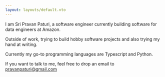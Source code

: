 ```yaml
---
layout: layouts/default.vto
---
```

I am Sri Pravan Paturi, a software engineer currently building software for data engineers at Amazon.

Outside of work, trying to build hobby software projects and also trying my hand at writing.

Currently my go-to programming languages are Typescript and Python.

If you want to talk to me, feel free to drop an email to [pravanpaturi@gmail.com](mailto:pravanpaturi@gmail.com)